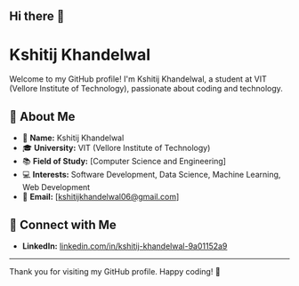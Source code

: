 ## Hi there 👋

# Kshitij Khandelwal

Welcome to my GitHub profile! I'm Kshitij Khandelwal, a student at VIT (Vellore Institute of Technology), passionate about coding and technology.

## 🚀 About Me

- 🌟 **Name:** Kshitij Khandelwal
- 🎓 **University:** VIT (Vellore Institute of Technology)
- 📚 **Field of Study:** [Computer Science and Engineering]
- 💻 **Interests:** Software Development, Data Science, Machine Learning, Web Development
- 📧 **Email:** [kshitijkhandelwal06@gmail.com]


## 🤝 Connect with Me

- **LinkedIn:** [linkedin.com/in/kshitij-khandelwal-9a01152a9](link-to-your-linkedin)

---

Thank you for visiting my GitHub profile. Happy coding! 🚀
<!--
**Kshitij-1806/Kshitij-1806** is a ✨ _special_ ✨ repository because its `README.md` (this file) appears on your GitHub profile.

Certainly! Here's a sample README for your GitHub profile. Feel free to adjust any details as needed:

---


